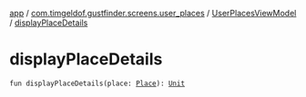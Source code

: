 [app](../../index.md) / [com.timgeldof.gustfinder.screens.user_places](../index.md) / [UserPlacesViewModel](index.md) / [displayPlaceDetails](./display-place-details.md)

# displayPlaceDetails

`fun displayPlaceDetails(place: `[`Place`](../../com.timgeldof.gustfinder.database/-place/index.md)`): `[`Unit`](https://kotlinlang.org/api/latest/jvm/stdlib/kotlin/-unit/index.html)